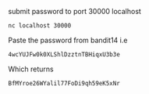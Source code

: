 submit password to port 30000 localhost
```
nc localhost 30000
```
Paste the password from bandit14
i.e 
```
4wcYUJFw0k0XLShlDzztnTBHiqxU3b3e
```

Which returns 
```
BfMYroe26WYalil77FoDi9qh59eK5xNr
```
